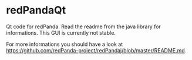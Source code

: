 redPandaQt
==========

Qt code for redPanda.
Read the readme from the java library for informations. This GUI is currently not stable.

For more informations you should have a look at https://github.com/redPanda-project/redPandaj/blob/master/README.md.
